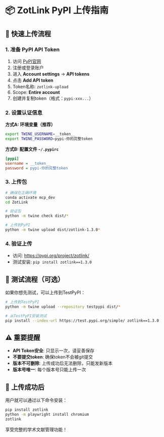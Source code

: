 # 📦 ZotLink PyPI 上传指南

## 🎯 快速上传流程

### 1. 准备 PyPI API Token

1. 访问 [PyPI官网](https://pypi.org/)
2. 注册或登录账户
3. 进入 **Account settings** → **API tokens**
4. 点击 **Add API token**
5. Token名称: `zotlink-upload`
6. Scope: **Entire account** 
7. 创建并复制token（格式：`pypi-xxx...`）

### 2. 设置认证信息

**方式A: 环境变量（推荐）**
```bash
export TWINE_USERNAME=__token__
export TWINE_PASSWORD=pypi-你的完整token
```

**方式B: 配置文件 `~/.pypirc`**
```ini
[pypi]
username = __token__
password = pypi-你的完整token
```

### 3. 上传包

```bash
# 确保在正确环境
conda activate mcp_dev
cd ZotLink

# 验证包
python -m twine check dist/*

# 上传到PyPI
python -m twine upload dist/zotlink-1.3.0*
```

### 4. 验证上传

- 访问: https://pypi.org/project/zotlink/
- 测试安装: `pip install zotlink==1.3.0`

## 🧪 测试流程（可选）

如果你想先测试，可以上传到TestPyPI：

```bash
# 上传到TestPyPI
python -m twine upload --repository testpypi dist/*

# 从TestPyPI安装测试
pip install --index-url https://test.pypi.org/simple/ zotlink==1.3.0
```

## ⚠️ 重要提醒

- **API Token安全**: 只显示一次，请妥善保存
- **不要提交token**: 确保token不会被git提交
- **版本不可删除**: 上传成功后无法删除，只能发新版本
- **版本号唯一**: 每个版本号只能上传一次

## 🎉 上传成功后

用户就可以通过以下命令安装：

```bash
pip install zotlink
python -m playwright install chromium
zotlink
```

享受完整的学术文献管理功能！
